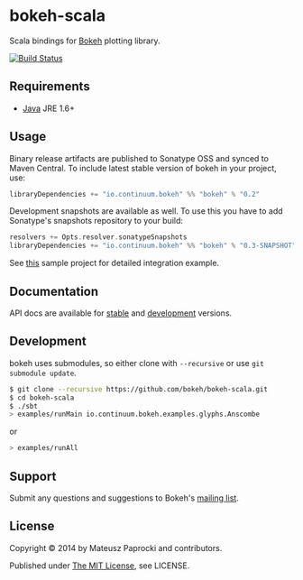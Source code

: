# bokeh-scala

Scala bindings for [Bokeh][bokeh] plotting library.

[![Build Status][travis]](https://travis-ci.org/bokeh/bokeh-scala)

## Requirements

* [Java](http://wwww.java.com) JRE 1.6+

## Usage

Binary release artifacts are published to Sonatype OSS and synced to Maven
Central. To include latest stable version of bokeh in your project, use:

```scala
libraryDependencies += "io.continuum.bokeh" %% "bokeh" % "0.2"
```

Development snapshots are available as well. To use this you have to add
Sonatype's snapshots repository to your build:

```scala
resolvers += Opts.resolver.sonatypeSnapshots
libraryDependencies += "io.continuum.bokeh" %% "bokeh" % "0.3-SNAPSHOT"
```

See [this][sample] sample project for detailed integration example.

## Documentation

API docs are available for [stable][api-stable] and [development][api-devel]
versions.

## Development

bokeh uses submodules, so either clone with `--recursive` or use
`git submodule update`.

```bash
$ git clone --recursive https://github.com/bokeh/bokeh-scala.git
$ cd bokeh-scala
$ ./sbt
> examples/runMain io.continuum.bokeh.examples.glyphs.Anscombe
```
or
```bash
> examples/runAll
```

## Support

Submit any questions and suggestions to Bokeh's [mailing list][group].

## License

Copyright &copy; 2014 by Mateusz Paprocki and contributors.

Published under [The MIT License][license], see LICENSE.

[bokeh]: http://bokeh.pydata.org
[sample]: https://github.com/bokeh/bokeh-scala-sample
[api-stable]: http://bokeh-scala.s3-website-us-east-1.amazonaws.com/docs/2.11/0.2/index.html
[api-devel]: http://bokeh-scala.s3-website-us-east-1.amazonaws.com/docs/2.11/0.3-SNAPSHOT/index.html
[group]: https://groups.google.com/a/continuum.io/forum/#!forum/bokeh
[travis]: https://api.travis-ci.org/bokeh/bokeh-scala.png?branch=master
[license]: http://www.opensource.org/licenses/mit-license.php
